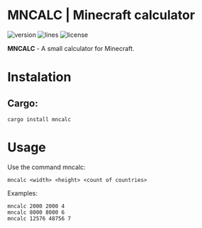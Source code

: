 # MNCALC | Minecraft calculator

![version](https://img.shields.io/crates/v/mncalc)
![lines](https://img.shields.io/tokei/lines/github/Vova-max-png/mncalc?color=green)
![license](https://img.shields.io/github/license/Vova-max-png/mncalc?color=blue)

**MNCALC** - A small calculator for Minecraft.

# Instalation

## Cargo:
```
cargo install mncalc
```

# Usage

Use the command mncalc:
```
mncalc <width> <height> <count of countries>
```

Examples:
```
mncalc 2000 2000 4
mncalc 8000 8000 6
mncalc 12576 48756 7
```